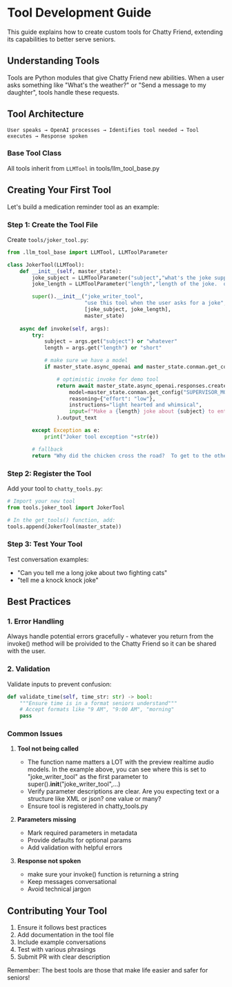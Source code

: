 # Tool Development Guide

This guide explains how to create custom tools for Chatty Friend, extending its capabilities to better serve seniors.

## Understanding Tools

Tools are Python modules that give Chatty Friend new abilities. When a user asks something like "What's the weather?" or "Send a message to my daughter", tools handle these requests.

## Tool Architecture

```
User speaks → OpenAI processes → Identifies tool needed → Tool executes → Response spoken
```

### Base Tool Class

All tools inherit from `LLMTool` in tools/llm_tool_base.py

## Creating Your First Tool

Let's build a medication reminder tool as an example:

### Step 1: Create the Tool File

Create `tools/joker_tool.py`:

```python
from .llm_tool_base import LLMTool, LLMToolParameter

class JokerTool(LLMTool):
    def __init__(self, master_state):
        joke_subject = LLMToolParameter("subject","what's the joke supposed to be about?  if not specified just say 'whatever'.", required=True)
        joke_length = LLMToolParameter("length","length of the joke.  one of 'short' or 'long'")

        super().__init__("joke_writer_tool", 
                         "use this tool when the user asks for a joke",
                         [joke_subject, joke_length], 
                         master_state)
        
    async def invoke(self, args):
        try:
            subject = args.get("subject") or "whatever"
            length = args.get("length") or "short"

            # make sure we have a model
            if master_state.async_openai and master_state.conman.get_config("SUPERVISOR_MODEL"):

                # optimistic invoke for demo tool
                return await master_state.async_openai.responses.create(
                    model=master_state.conman.get_config("SUPERVISOR_MODEL"),
                    reasoning={"effort": "low"},
                    instructions="light hearted and whimsical",
                    input=f"Make a {length} joke about {subject} to entertain the user please."
                ).output_text

        except Exception as e:
            print("Joker tool exception "+str(e))

        # fallback 
        return "Why did the chicken cross the road?  To get to the other side"

```

### Step 2: Register the Tool

Add your tool to `chatty_tools.py`:

```python
# Import your new tool
from tools.joker_tool import JokerTool

# In the get_tools() function, add:
tools.append(JokerTool(master_state))
```

### Step 3: Test Your Tool

Test conversation examples:
- "Can you tell me a long joke about two fighting cats"
- "tell me a knock knock joke"

## Best Practices

### 1. Error Handling

Always handle potential errors gracefully - whatever you return from the invoke() method will be proivided to the Chatty Friend so it can be shared with the user.

### 2. Validation

Validate inputs to prevent confusion:

```python
def validate_time(self, time_str: str) -> bool:
    """Ensure time is in a format seniors understand"""
    # Accept formats like "9 AM", "9:00 AM", "morning"
    pass
```

### Common Issues
1. **Tool not being called**
   - The function name matters a LOT with the preview realtime audio models.  In the example above, you can see where this is set to "joke_writer_tool" as the first parameter to super().__init__("joke_writer_tool",...)
   - Verify parameter descriptions are clear.  Are you expecting text or a structure like XML or json?  one value or many?
   - Ensure tool is registered in chatty_tools.py

2. **Parameters missing**
   - Mark required parameters in metadata
   - Provide defaults for optional params
   - Add validation with helpful errors

3. **Response not spoken**
   - make sure your invoke() function is returning a string
   - Keep messages conversational
   - Avoid technical jargon

## Contributing Your Tool

1. Ensure it follows best practices
2. Add documentation in the tool file
3. Include example conversations
4. Test with various phrasings
5. Submit PR with clear description

Remember: The best tools are those that make life easier and safer for seniors!